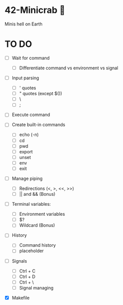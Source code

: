 # 42-Minicrab 🦀
Minis hell on Earth

<h1>TO DO</h1>

- [ ] Wait for command
  - [ ] Differentiate command vs environment vs signal
- [ ] Input parsing
  - [ ] ' quotes
  - [ ] " quotes (except $())
  - [ ] \
  - [ ] ; 
- [ ] Execute command
- [ ] Create built-in commands
  - [ ] echo (-n)
  - [ ] cd
  - [ ] pwd
  - [ ] export
  - [ ] unset
  - [ ] env
  - [ ] exit
- [ ] Manage piping
  - [ ] Redirections (<, >, <<, >>)
  - [ ] || and && (Bonus)
- [ ] Terminal variables:
  - [ ] Environment variables
  - [ ] $?
  - [ ] Wildcard (Bonus)
- [ ] History
  - [ ] Command history
  - [ ] placeholder 
- [ ] Signals
  - [ ] Ctrl + C
  - [ ] Ctrl + D
  - [ ] Ctrl + \
  - [ ] Signal managing
- [x] Makefile
      
